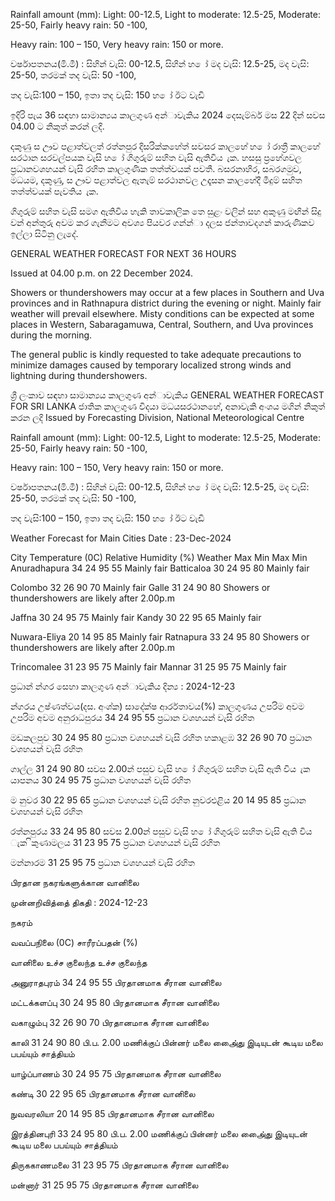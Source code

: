 Rainfall amount (mm): Light: 00-12.5, Light to moderate: 12.5-25, Moderate: 25-50, Fairly heavy rain: 50 -100,

Heavy rain: 100 – 150, Very heavy rain: 150 or more.

වර්ෂාපතනය(මි.මී) : සිහින් වැසි: 00-12.5, සිහින් හ ෝ මද වැසි: 12.5-25, මද වැසි: 25-50, තරමක් තද වැසි: 50 -100,

තද වැසි:100 – 150, ඉතා තද වැසි: 150 හ ෝ ඊට වැඩි

ඉදිරි පැය 36 සඳහා සාමාන්‍යය කාලගුණ අන්‍ාවැකිය 2024 දෙසැම්බර් මස 22 දින්‍ සවස 04.00 ට නිකුත් කරන්‍ ලදි.

දකුණු ස ඌව පළාත්වලත් රත්නපුර දිසරික්කහේත් සවසර කාලහේ හ ෝ රාත්‍රී කාලහේ සරථාන සරවල්පයක වැසි හ ෝ ගිගුරුම් සහිත වැසි ඇතිවිය ැක. හසසු ප්‍රහේශවල ප්‍රධානවශහයන් වැසි රහිත කාලගුණික තත්ත්වයක් පවතී. බසරනාහිර, සබරගමුව, මධයම, දකුණු, ස ඌව පළාත්වල ඇතැම් සරථානවල උදෑසන කාලහේදී මීදුම් සහිත තත්ත්වයක් පැවතිය ැක.

ගිගුරුම් සහිත වැසි සමග ඇතිවිය හැකි තාවකාලික තෙ සුළං වලින් සහ අකුණු මඟින් සිදු වන්‍ අන්‍තුරු අවම කර ගැනීමට අවශ්‍ය පියවර ගන්න්‍ා දලස ජන්‍තාවදගන් කාරුණිකව ඉල්ලා සිටිනු ලැදේ.

GENERAL WEATHER FORECAST FOR NEXT 36 HOURS

Issued at 04.00 p.m. on 22 December 2024.

Showers or thundershowers may occur at a few places in Southern and Uva provinces and in Rathnapura district during the evening or night. Mainly fair weather will prevail elsewhere. Misty conditions can be expected at some places in Western, Sabaragamuwa, Central, Southern, and Uva provinces during the morning.

The general public is kindly requested to take adequate precautions to minimize damages caused by temporary localized strong winds and lightning during thundershowers.

ශ්‍රී ලංකාව සඳහා සාමාන්‍යය කාලගුණ අන්‍ාවැකිය GENERAL WEATHER FORECAST FOR SRI LANKA ජාතික කාලගුණ විදයා මධයසරථානහේ, අනාවැකි අංශය මගින් නිකුත් කරන ලදි Issued by Forecasting Division, National Meteorological Centre

Rainfall amount (mm): Light: 00-12.5, Light to moderate: 12.5-25, Moderate: 25-50, Fairly heavy rain: 50 -100,

Heavy rain: 100 – 150, Very heavy rain: 150 or more.

වර්ෂාපතනය(මි.මී) : සිහින් වැසි: 00-12.5, සිහින් හ ෝ මද වැසි: 12.5-25, මද වැසි: 25-50, තරමක් තද වැසි: 50 -100,

තද වැසි:100 – 150, ඉතා තද වැසි: 150 හ ෝ ඊට වැඩි

Weather Forecast for Main Cities Date : 23-Dec-2024

City Temperature (0C) Relative Humidity (%) Weather Max Min Max Min Anuradhapura 34 24 95 55 Mainly fair Batticaloa 30 24 95 80 Mainly fair

Colombo 32 26 90 70 Mainly fair Galle 31 24 90 80 Showers or thundershowers are likely after 2.00p.m

Jaffna 30 24 95 75 Mainly fair Kandy 30 22 95 65 Mainly fair

Nuwara-Eliya 20 14 95 85 Mainly fair Ratnapura 33 24 95 80 Showers or thundershowers are likely after 2.00p.m

Trincomalee 31 23 95 75 Mainly fair Mannar 31 25 95 75 Mainly fair

ප්‍රධාන්‍ න්‍ගර සෙහා කාලගුණ අන්‍ාවැකිය දින්‍ය : 2024-12-23

න්‍ගරය උෂ්ණත්වය(දස. අංශ්‍ක) සාදේක්ෂ ආර්රතාවය(%) කාලගුණය උපරිම අවම උපරිම අවම අනුරාධපුරය 34 24 95 55 ප්‍රධාන වශහයන් වැසි රහිත

මඩකලපුව 30 24 95 80 ප්‍රධාන වශහයන් වැසි රහිත හකාළඹ 32 26 90 70 ප්‍රධාන වශහයන් වැසි රහිත

ගාල්ල 31 24 90 80 සවස 2.00න් පසුව වැසි හ ෝ ගිගුරුම් සහිත වැසි ඇති විය ැක යාපනය 30 24 95 75 ප්‍රධාන වශහයන් වැසි රහිත

ම නුවර 30 22 95 65 ප්‍රධාන වශහයන් වැසි රහිත නුවරඑළිය 20 14 95 85 ප්‍රධාන වශහයන් වැසි රහිත

රත්නපුරය 33 24 95 80 සවස 2.00න් පසුව වැසි හ ෝ ගිගුරුම් සහිත වැසි ඇති විය ැක ිකුණාමලය 31 23 95 75 ප්‍රධාන වශහයන් වැසි රහිත

මන්නාරම 31 25 95 75 ප්‍රධාන වශහයන් වැසි රහිත

பிரதான நகரங்களுக்கான வானிலை

முன்னறிவித்தை் திகதி : 2024-12-23

நகரம்

வவப்பநிலை (0C) சாரீரப்பதன் (%)

வானிலை உச்ச குலைந்த உச்ச குலைந்த

அனுராதபுரம் 34 24 95 55 பிரதானமாக சீரான வானிலை

மட்டக்களப்பு 30 24 95 80 பிரதானமாக சீரான வானிலை

வகாழும்பு 32 26 90 70 பிரதானமாக சீரான வானிலை

காலி 31 24 90 80 பி.ப. 2.00 மணிக்குப் பின்னர் மலை அை்ைது இடியுடன் கூடிய மலை பபய்யும் சாத்தியம்

யாழ்ப்பாணம் 30 24 95 75 பிரதானமாக சீரான வானிலை

கண்டி 30 22 95 65 பிரதானமாக சீரான வானிலை

நுவவரலியா 20 14 95 85 பிரதானமாக சீரான வானிலை

இரத்தினபுரி 33 24 95 80 பி.ப. 2.00 மணிக்குப் பின்னர் மலை அை்ைது இடியுடன் கூடிய மலை பபய்யும் சாத்தியம்

திருககாணமலை 31 23 95 75 பிரதானமாக சீரான வானிலை

மன்னார் 31 25 95 75 பிரதானமாக சீரான வானிலை